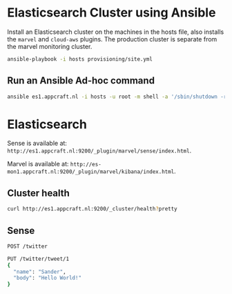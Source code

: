 # Elasticsearch Cluster using Ansible

Install an Elasticsearch cluster on the machines in the hosts file, also installs the `marvel` and `cloud-aws` plugins. The production cluster is separate from the marvel monitoring cluster.

```bash
ansible-playbook -i hosts provisioning/site.yml
```

## Run an Ansible Ad-hoc command

```bash
ansible es1.appcraft.nl -i hosts -u root -m shell -a '/sbin/shutdown -r now'
```

# Elasticsearch

Sense is available at: `http://es1.appcraft.nl:9200/_plugin/marvel/sense/index.html`.

Marvel is available at: `http://es-mon1.appcraft.nl:9200/_plugin/marvel/kibana/index.html`.

## Cluster health

```bash
curl http://es1.appcraft.nl:9200/_cluster/health?pretty
```

## Sense

```bash
POST /twitter

PUT /twitter/tweet/1
{
  "name": "Sander",
  "body": "Hello World!"
}
```
